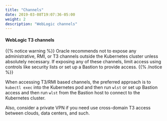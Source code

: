 ```yaml
---
title: "Channels"
date: 2019-03-08T19:07:36-05:00
weight: 2
description: "WebLogic channels"
---
```


#### WebLogic T3 channels

{{% notice warning %}}
Oracle recommends not to expose any administrative, RMI, or T3 channels outside the Kubernetes cluster
unless absolutely necessary. If exposing any of these channels, limit access using
controls like security lists or set up a Bastion to provide access.
{{% /notice %}}

When accessing T3/RMI based channels, the preferred approach is to `kubectl exec` into
the Kubernetes pod and then run `wlst` or set up Bastion access and then run
`wlst` from the Bastion host to connect to the Kubernetes cluster.

Also, consider a private VPN if you need use cross-domain T3 access
between clouds, data centers, and such.
